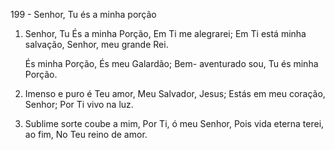 199 - Senhor, Tu és a minha porção

1. Senhor, Tu És a minha Porção,
   Em Ti me alegrarei;
   Em Ti está minha salvação,
   Senhor, meu grande Rei.

    És minha Porção,
    És meu Galardão;
    Bem- aventurado sou,
    Tu és minha Porção.

2. Imenso e puro é Teu amor,
   Meu Salvador, Jesus;
   Estás em meu coração, Senhor;
   Por Ti vivo na luz.

3. Sublime sorte coube a mim,
   Por Ti, ó meu Senhor,
   Pois vida eterna terei, ao fim,
   No Teu reino de amor.
